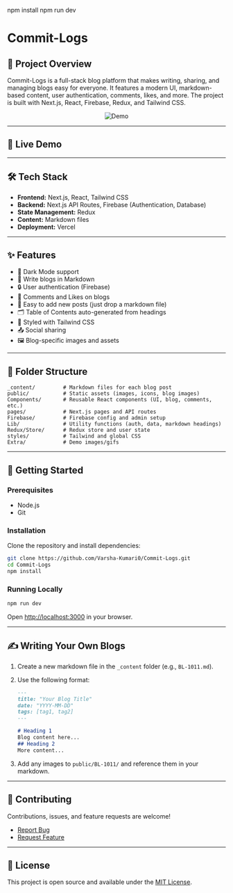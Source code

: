 npm install
npm run dev

# Commit-Logs

## 📝 Project Overview

Commit-Logs is a full-stack blog platform that makes writing, sharing, and managing blogs easy for everyone. It features a modern UI, markdown-based content, user authentication, comments, likes, and more. The project is built with Next.js, React, Firebase, Redux, and Tailwind CSS.

<div align="center">
  <img alt="Demo" src="./Extra/demo.gif" />
</div>

---

## 🚀 Live Demo

<!-- Uncomment and add your deployed link below -->
<!-- [View Live](https://your-deployed-link.vercel.app/) -->

---

## 🛠️ Tech Stack

- **Frontend:** Next.js, React, Tailwind CSS
- **Backend:** Next.js API Routes, Firebase (Authentication, Database)
- **State Management:** Redux
- **Content:** Markdown files
- **Deployment:** Vercel

---

## ✨ Features

- 🌙 Dark Mode support
- 📃 Write blogs in Markdown
- 🔒 User authentication (Firebase)
- 💬 Comments and Likes on blogs
- 📝 Easy to add new posts (just drop a markdown file)
- 🗂️ Table of Contents auto-generated from headings
- 🎨 Styled with Tailwind CSS
- 📤 Social sharing
- 🖼️ Blog-specific images and assets

---

## 📁 Folder Structure

```text
_content/         # Markdown files for each blog post
public/           # Static assets (images, icons, blog images)
Components/       # Reusable React components (UI, blog, comments, etc.)
pages/            # Next.js pages and API routes
Firebase/         # Firebase config and admin setup
Lib/              # Utility functions (auth, data, markdown headings)
Redux/Store/      # Redux store and user state
styles/           # Tailwind and global CSS
Extra/            # Demo images/gifs
```

---

## 🏁 Getting Started

### Prerequisites

- Node.js
- Git

### Installation

Clone the repository and install dependencies:

```bash
git clone https://github.com/Varsha-Kumari0/Commit-Logs.git
cd Commit-Logs
npm install
```

### Running Locally

```bash
npm run dev
```

Open [http://localhost:3000](http://localhost:3000) in your browser.

---

## ✍️ Writing Your Own Blogs

1. Create a new markdown file in the `_content` folder (e.g., `BL-1011.md`).
2. Use the following format:

   ```markdown
   ---
   title: "Your Blog Title"
   date: "YYYY-MM-DD"
   tags: [tag1, tag2]
   ---

   # Heading 1
   Blog content here...
   ## Heading 2
   More content...
   ```
3. Add any images to `public/BL-1011/` and reference them in your markdown.

---

## 🤝 Contributing

Contributions, issues, and feature requests are welcome!

- [Report Bug](https://github.com/Varsha-Kumari0/Commit-Logs/issues)
- [Request Feature](https://github.com/Varsha-Kumari0/Commit-Logs/issues)

---

## 📄 License

This project is open source and available under the [MIT License](LICENSE).

